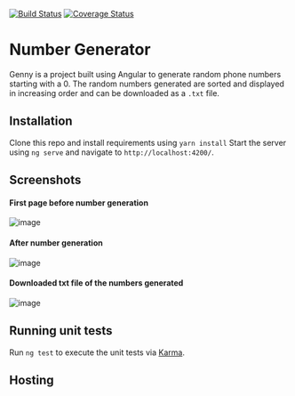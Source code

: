 [![Build Status](https://travis-ci.org/njeri-ngigi/Number-Generator.svg?branch=develop)](https://travis-ci.org/njeri-ngigi/Number-Generator)
[![Coverage Status](https://coveralls.io/repos/github/njeri-ngigi/Number-Generator/badge.svg?branch=develop)](https://coveralls.io/github/njeri-ngigi/Number-Generator?branch=develop)


# Number Generator
Genny is a project built using Angular to generate random phone numbers starting with a 0. The random numbers generated are sorted and displayed in increasing order and can be downloaded as a `.txt` file.

## Installation
Clone this repo and install requirements using `yarn install`
Start the server using `ng serve` and navigate to `http://localhost:4200/`.

## Screenshots
#### First page before number generation
![image](https://user-images.githubusercontent.com/28973383/63023163-c3c6a400-bea4-11e9-9114-e67273d886f5.png)

#### After number generation
![image](https://user-images.githubusercontent.com/28973383/63023168-c6c19480-bea4-11e9-9fc1-b487d56bff39.png)

#### Downloaded txt file of the numbers generated
![image](https://user-images.githubusercontent.com/28973383/63023173-c9bc8500-bea4-11e9-80ce-3e38a59e99df.png)

## Running unit tests
Run `ng test` to execute the unit tests via [Karma](https://karma-runner.github.io).

## Hosting

